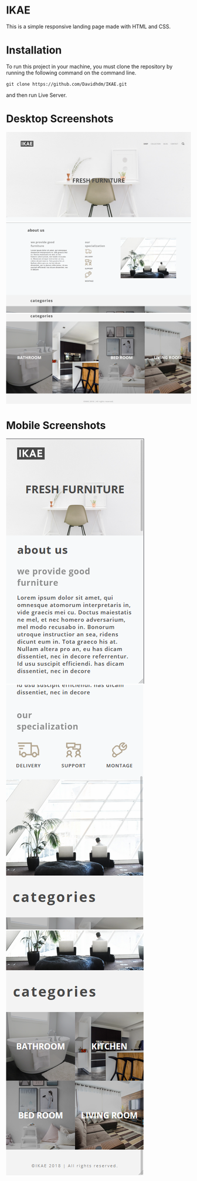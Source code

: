 # IKAE
This is a simple responsive landing page made with HTML and CSS.

# Installation
To run this project in your machine, you must clone the repository by running the following command on the command line.

```
git clone https://github.com/Davidhdm/IKAE.git
```

and then run Live Server.

# Desktop Screenshots
<img src="./assets/img/readme-screenshots/Header-Desktop.png" alt="Screenshot of the desktop view">
<img src="./assets/img/readme-screenshots/AboutUs-Desktop.png" alt="Screenshot of the desktop view">
<img src="./assets/img/readme-screenshots/Categories-Desktop.png" alt="Screenshot of the desktop view">

# Mobile Screenshots
<img src="./assets/img/readme-screenshots/Mobile-1.png" alt="Screenshot of the mobile view">
<img src="./assets/img/readme-screenshots/Mobile-2.png" alt="Screenshot of the mobile view">
<img src="./assets/img/readme-screenshots/Mobile-3.png" alt="Screenshot of the mobile view">
